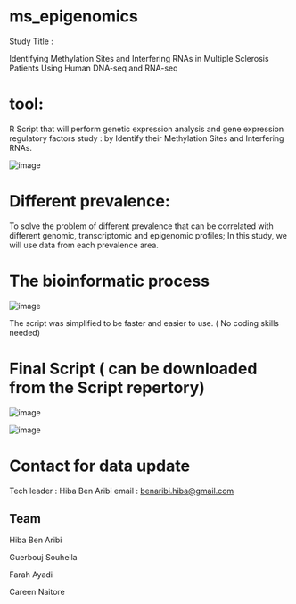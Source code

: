 # ms_epigenomics
Study Title :

Identifying Methylation Sites and Interfering RNAs in Multiple Sclerosis Patients Using Human DNA-seq and RNA-seq

# tool:
R Script that will perform genetic expression analysis and gene expression regulatory factors study :  by Identify their Methylation Sites and Interfering RNAs.


![image](https://user-images.githubusercontent.com/73958439/163398003-6bf70d81-f514-4362-885b-34536a1352cf.png)


# Different prevalence:

To solve the problem of different prevalence that can be correlated with different genomic, transcriptomic and epigenomic profiles; 
In this study, we will use data from each prevalence area.


# The bioinformatic process
![image](https://user-images.githubusercontent.com/73958439/163394665-1fd6c6b6-91de-4302-b420-87937a1e0338.png)


The script was simplified to be faster and easier to use. ( No coding skills needed)

# Final Script ( can be downloaded from the Script repertory)
![image](https://user-images.githubusercontent.com/73958439/163393877-312eec89-95ce-48d3-930a-24d2994dcd72.png)


![image](https://user-images.githubusercontent.com/73958439/163393796-f620e936-2338-4934-abcd-9d1e1c3a1c4e.png)




# Contact for data update 
Tech leader : Hiba Ben Aribi
email : benaribi.hiba@gmail.com


## Team 
Hiba Ben Aribi

Guerbouj Souheila

Farah Ayadi

Careen Naitore



